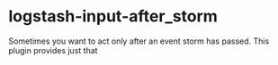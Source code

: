 # logstash-input-after_storm
Sometimes you want to act only after an event storm has passed. This plugin provides just that
